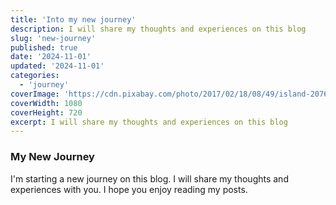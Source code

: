 ```yaml
---
title: 'Into my new journey'
description: I will share my thoughts and experiences on this blog
slug: 'new-journey'
published: true
date: '2024-11-01'
updated: '2024-11-01'
categories:
  - 'journey'
coverImage: 'https://cdn.pixabay.com/photo/2017/02/18/08/49/island-2076832_1280.jpg'
coverWidth: 1080
coverHeight: 720
excerpt: I will share my thoughts and experiences on this blog
---
```


### My New Journey

I'm starting a new journey on this blog. I will share my thoughts and experiences with you. I hope you enjoy reading my posts.

<script>
  import Counter from './Counter.svelte';
</script>

<Counter />

